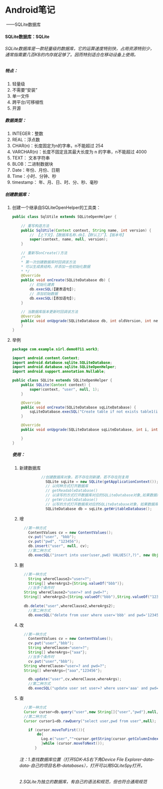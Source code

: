 # Android笔记

​				——SQLite数据库

#### SQLite数据库：SQLite

###### SQLite数据库是一款轻量级的数据库，它的运算速度特别快，占用资源特别少，通常指需要几百KB的内存就足够了。因而特别适合在移动设备上使用。

##### 特点：

1. 轻量级
2. 不需要“安装”
3. 单一文件
4. 跨平台/可移植性
5. 开源

##### 数据类型：

1. INTEGER：整数
2. REAL：浮点数
3. CHAR(n)：长度固定为n的字串，n不能超过 254
4. VARCHAR(n)：长度不固定且其最大长度为 n 的字串，n不能超过 4000
5. TEXT： 文本字符串
6. BLOB：二进制数据块
7. Date：年份、月份、日期
8. Time：小时、分钟、秒
9. timestamp： 年、月、日、时、分、秒、毫秒

##### 创建数据库：

1. 创建一个继承自SQLiteOpenHelper的工具类：

   ```java
   public class SqlUtile extends SQLiteOpenHelper {
       
       // 重写构造方法
       public SqlUtile(Context context, String name, int version) {
           // 【上下文】、【数据库名称.db】、【默认工厂】、【版本号】
           super(context, name, null, version);
       }
       
       // 重新写onCreate()方法
       /*
       * 第一次创建数据库时回调该方法
       * 可以生成表结构，并添加一些初始化数据
       * */
       @Override
       public void onCreate(SQLiteDatabase db) {
           // 初始化建表
           db.execSQL(【建表语句】);
           // 添加初始数据
           db.execSQL(【添加语句】);
       }
       
       // 当数据库版本更新时回调该方法
       @Override
       public void onUpgrade(SQLiteDatabase db, int oldVersion, int newVersion) {
       }
   }
   ```

2. 举例

   ```java
   package com.example.sirl.demo0711.work3;
   
   import android.content.Context;
   import android.database.sqlite.SQLiteDatabase;
   import android.database.sqlite.SQLiteOpenHelper;
   import android.support.annotation.Nullable;
   
   public class SQLite extends SQLiteOpenHelper {
       public SQLite(Context context) {
           super(context, "user", null, 1);
       }
   
       @Override
       public void onCreate(SQLiteDatabase sqLiteDatabase) {
           sqLiteDatabase.execSQL("Create table if not exists table1(id Integer primary key,user varchar(20),pwd varchar(20))");
       }
   
       @Override
       public void onUpgrade(SQLiteDatabase sqLiteDatabase, int i, int i1) {
   
       }
   }
   ```

   ##### 使用：

   1. 新建数据库

      ```java
      			//创建数据库对象，若不存在则新建，若不存在则复用
                  SQLite sqLite = new SQLite(getApplicationContext());
                  // 以何种方式打开数据库
                  // getReadableDatabase()
                  // 以读写的方式打开数据库对应的SQLiteDatabase对象,如果数据库磁盘满了，则只能读不能写，并且抛出异常
                  // getWritableDatabase()
                  // 以写的方式打开数据库对应的SQLiteDatabase对象，如果数据库磁盘满了，则返回打开失败，继而以只读方式打开数据库
                  SQLiteDatabase db = sqLite.getWritableDatabase();
      ```

   2. 增

      ```java
      	//第一种方式
          ContentValues cv = new ContentValues();
          cv.put("user", "bbb");
          cv.put("pwd", "123456");
          db.insert("user", null, cv);
          //第二种方式
          db.execSQL("insert into user(user,pwd) VALUES(?,?)", new Object[]{"bbb", "123456"});
      ```

      

   3. 删

      ```java
      	//第一种方式
          String whereClause2="user=?";
          String[] whereArgs2={String.valueOf("bbb")};
          //当多个条件时
      	String whereClause2="user=? and pwd=?";
      	String[] whereArgs2={String.valueOf("bbb"),String.valueOf("123456")};
          
      	db.delete("user",whereClause2,whereArgs2);
          //第二种方式
          db.execSQL("delete from user where user='bbb' and pwd='123456'");
      ```

      

   4. 改

      ```java
      	//第一种方式
          ContentValues cv = new ContentValues();
          cv.put("user","bbb");
          String whereClause="user=?";
          String[] whereArgs={"aaa"};
          //当多个条件时
          cv.put("user","bbb");
      	String whereClause="user=? and pwd=?";
      	String[] whereArgs={"aaa","123456"};
      
          db.update("user",cv,whereClause,whereArgs);
          //第二种方式
          db.execSQL("update user set user=? where user='aaa' and pwd='123456'",new Object[]{"bbb"});
      ```

      

   5. 查

      ```java
      	//第一种方式
      	Cursor cursor=db.query("user",new String[]{"user","pwd"},null,null,null,null,null,null);
      	//第二种方式
      	Cursor cursor1=db.rawQuery("select user,pwd from user",null);
      
          if (cursor.moveToFirst()){
              do{
                Log.e("user",""+cursor.getString(cursor.getColumnIndex("user")));
                }while (cursor.moveToNext());
             }
      ```

      ###### 注：1.查找数据库位置（打开SDK-AS右下角Device File Explorer-data-data-自己的项目名称-databases），打开可以用SQLiteSpy打开。

      ###### 	    2.SQLite为独立的数据库，有自己的语法和规范，但也符合通用规范